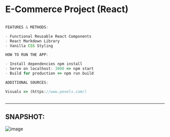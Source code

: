 # E-Commerce Project (React)


```ts

FEATURES & METHODS:

- Functional Reusable React Components
- React Markdown Library
- Vanilla CSS Styling

```


```ts
HOW TO RUN THE APP:

- Install dependencies npm install
- Serve on localhost: 3000 => npm start
- Build for production => npm run build

```

```ts
ADDITIONAL SOURCES:

Visuals => (https://www.pexels.com/) 
           
```

<hr>

## SNAPSHOT:
![image](https://user-images.githubusercontent.com/90147636/195324150-777ff7b8-c81d-4a14-9aa7-202adb65fcac.png)


